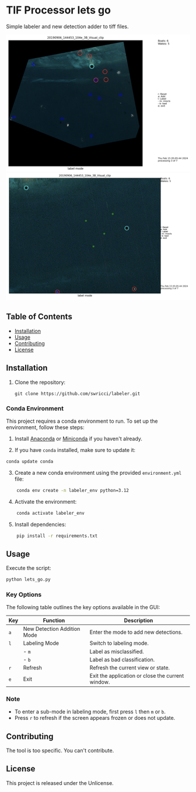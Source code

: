 # TIF Processor lets go

Simple labeler and new detection adder to tiff files.

![ ](images/example_1.png "Let's Go screenshot")
![ ](images/example_2.png "Let's Go screenshot")

## Table of Contents

- [Installation](#installation)
- [Usage](#usage)
- [Contributing](#contributing)
- [License](#license)

## Installation

1. Clone the repository:

   ```shell
   git clone https://github.com/swricci/labeler.git
   ```

### Conda Environment

This project requires a conda environment to run. To set up the environment, follow these steps:

1. Install [Anaconda](https://www.anaconda.com/products/individual) or [Miniconda](https://docs.conda.io/en/latest/miniconda.html) if you haven't already.

2. If you have `conda` installed, make sure to update it:

```bash
conda update conda
```

3. Create a new conda environment using the provided `environment.yml` file:

```bash
    conda env create -n labeler_env python=3.12
```

4. Activate the environment:

```bash
    conda activate labeler_env
```

5. Install dependencies:

```bash
    pip install -r requirements.txt
```

## Usage

Execute the script:

```bash
python lets_go.py
```

### Key Options

The following table outlines the key options available in the GUI:

| Key | Function                    | Description                                       |
| --- | --------------------------- | ------------------------------------------------- |
| `a` | New Detection Addition Mode | Enter the mode to add new detections.             |
| `l` | Labeling Mode               | Switch to labeling mode.                          |
|     | - `m`                       | Label as misclassified.                           |
|     | - `b`                       | Label as bad classification.                      |
| `r` | Refresh                     | Refresh the current view or state.                |
| `e` | Exit                        | Exit the application or close the current window. |

### Note

- To enter a sub-mode in labeling mode, first press `l` then `m` or `b`.
- Press `r` to refresh if the screen appears frozen or does not update.

## Contributing

The tool is too specific. You can't contribute.

## License

This project is released under the Unlicense.
